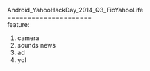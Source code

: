 Android_YahooHackDay_2014_Q3_FioYahooLife<br/>
=====================<br/>
feature:<br/>
1. camera<br/>
2. sounds news<br/>
3. ad<br/>
4. yql<br/>
